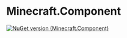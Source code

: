 # Minecraft.Component

[![NuGet version (Minecraft.Component)](https://img.shields.io/nuget/v/NET.Minecraft.Component)](https://www.nuget.org/packages/NET.Minecraft.Component/)